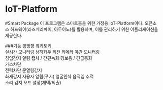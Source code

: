 # IoT-Platform
#Smart Package
    이 프로그램은 스마트홈을 위한 가정용 IoT-Platform이다. 
    오픈소스 하드웨어(라즈베리파이, 아두이노)를 활용하며, 이를 관리하기 위한 어플리케이션을 제공한다.
    
###기능
	양방향 워키토키  
	실시간 모니터링 
	상하좌우 회전 카메라 
	야간 모니터링  
	침입감지 알림 
	캡처 / 간편녹화 
	경보음 / 긴급통화  
	가스차단   
	전력차단 
	문열림감지  
	화재감지 
	사용자 알림(푸시) 
	얼굴인식 
	움직임 추적  
	소리 감지 
	모드 설정(재택/외출)  
